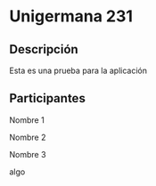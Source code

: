 ﻿# Unigermana 231
## Descripción
Esta  es una prueba para la aplicación
## Participantes
Nombre 1

Nombre 2

Nombre 3

algo

